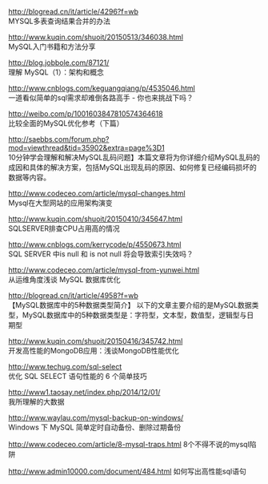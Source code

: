 http://blogread.cn/it/article/4296?f=wb<br  />
MYSQL多表查询结果合并的办法

http://www.kuqin.com/shuoit/20150513/346038.html<br  />
MySQL入门书籍和方法分享

http://blog.jobbole.com/87121/<br  />
理解 MySQL（1）：架构和概念

http://www.cnblogs.com/keguangqiang/p/4535046.html<br  />
一道看似简单的sql需求却难倒各路高手 - 你也来挑战下吗？

http://weibo.com/p/1001603847810574364618<br  />
比较全面的MySQL优化参考（下篇）

http://saebbs.com/forum.php?mod=viewthread&tid=35902&extra=page%3D1<br  />
10分钟学会理解和解决MySQL乱码问题】本篇文章将为你详细介绍MySQL乱码的成因和具体的解决方案，包括MySQL出现乱码的原因、如何修复已经编码损坏的数据等内容。

http://www.codeceo.com/article/mysql-changes.html<br  />
Mysql在大型网站的应用架构演变

http://www.kuqin.com/shuoit/20150410/345647.html<br  />
SQLSERVER排查CPU占用高的情况

http://www.cnblogs.com/kerrycode/p/4550673.html<br  />
SQL SERVER 中is null 和 is not null 将会导致索引失效吗？

http://www.codeceo.com/article/mysql-from-yunwei.html<br  />
从运维角度浅谈 MySQL 数据库优化

http://blogread.cn/it/article/4958?f=wb<br  />
【MySQL数据库中的5种数据类型简介】 以下的文章主要介绍的是MySQL数据类型，MySQL数据库中的5种数据类型是：字符型，文本型，数值型，逻辑型与日期型

http://www.kuqin.com/shuoit/20150416/345742.html<br  />
开发高性能的MongoDB应用：浅谈MongoDB性能优化

http://www.techug.com/sql-select<br  />
优化 SQL SELECT 语句性能的 6 个简单技巧

http://www1.taosay.net/index.php/2014/12/01/<br  />
我所理解的大数据

http://www.waylau.com/mysql-backup-on-windows/<br  />
Windows 下 MySQL 简单定时自动备份、删除过期备份

http://www.codeceo.com/article/8-mysql-traps.html
8个不得不说的mysql陷阱

http://www.admin10000.com/document/484.html
如何写出高性能sql语句
